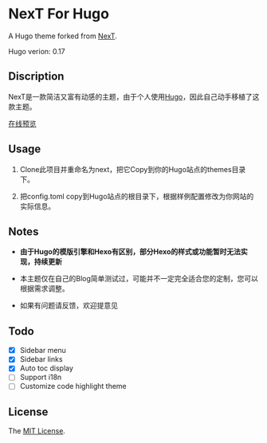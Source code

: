 # NexT For Hugo

A Hugo theme forked from [NexT](https://github.com/iissnan/hexo-theme-next).

Hugo verion: 0.17

## Discription

NexT是一款简洁又富有动感的主题，由于个人使用[Hugo](https://gohugo.io/)，因此自己动手移植了这款主题。

[在线预览](http://www.lanlingzi.cn)


## Usage

1. Clone此项目并重命名为next，把它Copy到你的Hugo站点的themes目录下。

2. 把config.toml copy到Hugo站点的根目录下，根据样例配置修改为你网站的实际信息。


## Notes

- **由于Hugo的模版引擎和Hexo有区别，部分Hexo的样式或功能暂时无法实现，持续更新**

- 本主题仅在自己的Blog简单测试过，可能并不一定完全适合您的定制，您可以根据需求调整。

- 如果有问题请反馈，欢迎提意见

## Todo

- [x] Sidebar menu
- [x] Sidebar links
- [x] Auto toc display
- [ ] Support i18n
- [ ] Customize code highlight theme

## License
The [MIT License](LICENSE).
